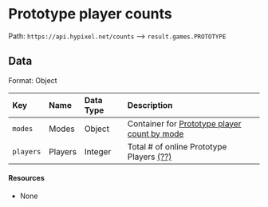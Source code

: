 # Prototype player counts
Path: `https://api.hypixel.net/counts` --> `result.games.PROTOTYPE`

## Data
Format: Object

|Key|Name|Data Type|Description|
|:-|:-|:-|:-|
|`modes`|Modes|Object|Container for [Prototype player count by mode](https://github.com/HypixelCommunity/Hypixel-Api-Documentation/tree/main/Counts/games/PROTOTYPE/modes)|
|`players`|Players|Integer|Total # of online Prototype Players [(??)](https://github.com/HypixelCommunity/Hypixel-Api-Documentation/blob/main/NeedsHelp.md)|

#### Resources
- None
